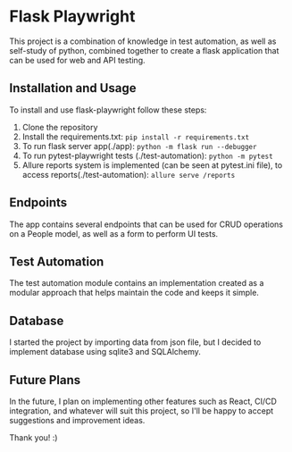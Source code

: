 # Flask Playwright

This project is a combination of knowledge in test automation, as well as self-study of python, combined together to create a flask application that can be used for web and API testing.

## Installation and Usage

To install and use flask-playwright follow these steps:
  1. Clone the repository 
  2. Install the requirements.txt: `pip install -r requirements.txt` 
  3. To run flask server app(./app): `python -m flask run --debugger`
  4. To run pytest-playwright tests (./test-automation): `python -m pytest`
  5. Allure reports system is implemented (can be seen at pytest.ini file), to access reports(./test-automation): `allure serve /reports`

## Endpoints

The app contains several endpoints that can be used for CRUD operations on a People model, as well as a form to perform UI tests.

## Test Automation

The test automation module contains an implementation created as a modular approach that helps maintain the code and keeps it simple.

## Database
I started the project by importing data from json file, but I decided to implement database using sqlite3 and SQLAlchemy.

## Future Plans

In the future, I plan on implementing other features such as React, CI/CD integration, and whatever will suit this project, so I'll be happy to accept suggestions and improvement ideas.

Thank you! :)

